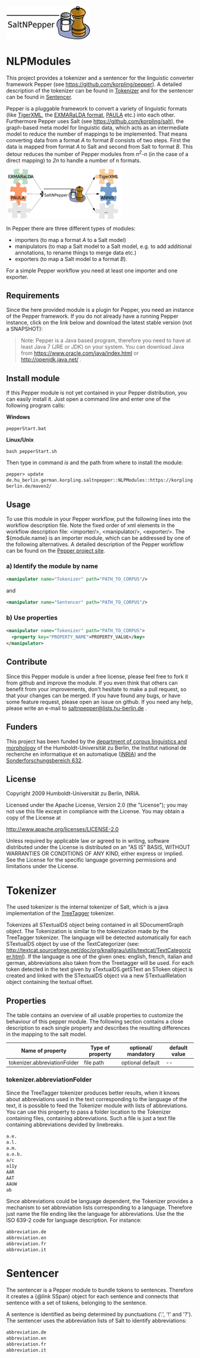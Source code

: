 ![SaltNPepper project](./gh-site/img/SaltNPepper_logo2010.png)
# NLPModules
This project provides a tokenizer and a sentencer for the linguistic converter framework Pepper (see https://github.com/korpling/pepper). A detailed description of the tokenizer can be found in [Tokenizer](#details) and for the sentencer can be found in [Sentencer](#details2).

Pepper is a pluggable framework to convert a variety of linguistic formats (like [TigerXML](http://www.ims.uni-stuttgart.de/forschung/ressourcen/werkzeuge/TIGERSearch/doc/html/TigerXML.html), the [EXMARaLDA format](http://www.exmaralda.org/), [PAULA](http://www.sfb632.uni-potsdam.de/paula.html) etc.) into each other. Furthermore Pepper uses Salt (see https://github.com/korpling/salt), the graph-based meta model for linguistic data, which acts as an intermediate model to reduce the number of mappings to be implemented. That means converting data from a format _A_ to format _B_ consists of two steps. First the data is mapped from format _A_ to Salt and second from Salt to format _B_. This detour reduces the number of Pepper modules from _n<sup>2</sup>-n_ (in the case of a direct mapping) to _2n_ to handle a number of n formats.

![n:n mappings via SaltNPepper](./gh-site/img/puzzle.png)

In Pepper there are three different types of modules:
* importers (to map a format _A_ to a Salt model)
* manipulators (to map a Salt model to a Salt model, e.g. to add additional annotations, to rename things to merge data etc.)
* exporters (to map a Salt model to a format _B_).

For a simple Pepper workflow you need at least one importer and one exporter.

## Requirements
Since the here provided module is a plugin for Pepper, you need an instance of the Pepper framework. If you do not already have a running Pepper instance, click on the link below and download the latest stable version (not a SNAPSHOT):

> Note:
> Pepper is a Java based program, therefore you need to have at least Java 7 (JRE or JDK) on your system. You can download Java from https://www.oracle.com/java/index.html or http://openjdk.java.net/ .


## Install module
If this Pepper module is not yet contained in your Pepper distribution, you can easily install it. Just open a command line and enter one of the following program calls:

**Windows**
```
pepperStart.bat 
```

**Linux/Unix**
```
bash pepperStart.sh 
```

Then type in command *is* and the path from where to install the module:
```
pepper> update de.hu_berlin.german.korpling.saltnpepper::NLPModules::https://korpling.german.hu-berlin.de/maven2/
```

## Usage
To use this module in your Pepper workflow, put the following lines into the workflow description file. Note the fixed order of xml elements in the workflow description file: &lt;importer/>, &lt;manipulator/>, &lt;exporter/>. The ${module.name} is an importer module, which can be addressed by one of the following alternatives.
A detailed description of the Pepper workflow can be found on the [Pepper project site](https://github.com/korpling/pepper). 

### a) Identify the module by name

```xml
<manipulator name="Tokenizer" path="PATH_TO_CORPUS"/>
```

and

```xml
<manipulator name="Sentencer" path="PATH_TO_CORPUS"/>
```

### b) Use properties

```xml
<manipulator name="Tokenizer" path="PATH_TO_CORPUS">
  <property key="PROPERTY_NAME">PROPERTY_VALUE</key>
</manipulator>
```

## Contribute
Since this Pepper module is under a free license, please feel free to fork it from github and improve the module. If you even think that others can benefit from your improvements, don't hesitate to make a pull request, so that your changes can be merged.
If you have found any bugs, or have some feature request, please open an issue on github. If you need any help, please write an e-mail to saltnpepper@lists.hu-berlin.de .

## Funders
This project has been funded by the [department of corpus linguistics and morphology](https://www.linguistik.hu-berlin.de/institut/professuren/korpuslinguistik/) of the Humboldt-Universität zu Berlin, the Institut national de recherche en informatique et en automatique ([INRIA](www.inria.fr/en/)) and the [Sonderforschungsbereich 632](https://www.sfb632.uni-potsdam.de/en/). 

## License
  Copyright 2009 Humboldt-Universität zu Berlin, INRIA.

  Licensed under the Apache License, Version 2.0 (the "License");
  you may not use this file except in compliance with the License.
  You may obtain a copy of the License at
 
  http://www.apache.org/licenses/LICENSE-2.0

  Unless required by applicable law or agreed to in writing, software
  distributed under the License is distributed on an "AS IS" BASIS,
  WITHOUT WARRANTIES OR CONDITIONS OF ANY KIND, either express or implied.
  See the License for the specific language governing permissions and
  limitations under the License.


# <a name="details1">Tokenizer</a>
The used tokenizer is the internal tokenizer of Salt, which is a java implementation of the [TreeTagger](http://www.ims.uni-stuttgart.de/projekte/corplex/TreeTagger/) tokenizer.

Tokenizes all STextualDS object being contained in all SDocumentGraph object. The Tokenization is similar to the tokenization made by the TreeTagger tokenizer. The language will be detected automatically for each STextualDS object by use of the TextCategorizer (see: http://textcat.sourceforge.net/doc/org/knallgrau/utils/textcat/TextCategorizer.html). If the language is one of the given ones: english, french, italian and german, abbreviations also taken from the Treetagger will be used. For each token detected in the text given by sTextualDS.getSText an SToken object is created and linked with the STextualDS object via a new STextualRelation object containing the textual offset.

## Properties

The table  contains an overview of all usable properties to customize the behaviour of this pepper module. The following section contains a close description to each single property and describes the resulting differences in the mapping to the salt model.

|Name of property             |	Type of property  | optional/ mandatory	| default value |
|-----------------------------|-------------------|---------------------|---------------|
|tokenizer.abbreviationFolder | file path	      | optional	default | --            |

### tokenizer.abbreviationFolder
Since the TreeTagger tokenizer produces better results, when it knows about abbreviations used in the text corresponding to the language of the text, it is possible to feed the Tokenizer module with lists of abbreviations. You can use this property to pass a folder location to the Tokenizer containing files, containing abbreviations. Such a file is just a text file containing abbreviations devided by linebreaks. 
```
a.e.
a.l.
a.m.
a.o.b.
a/c
a11y
AAR
AAT
AAUW
ab
```

Since abbreviations could be language dependent, the Tokenizer provides a mechanism to set abbreviation lists corresponding to a language. Therefore just name the file ending like the language for abbreviations. Use the the ISO 639-2 code for language description. For instance:
```
abbreviation.de
abbreviation.en
abbreviation.fr
abbreviation.it
```

# <a name="details2">Sentencer</a>
The sentencer is a Pepper module to bundle tokens to sentences. Therefore it creates a {@link SSpan} object for each sentence and connects that sentence with a set of tokens, belonging to the sentence.

A sentence is identified as being determined by punctuations ('.', '!' and '?'). The sentencer uses the abbreviation lists of Salt to identify abbreviations:

```
abbreviation.de
abbreviation.en
abbreviation.fr
abbreviation.it
```
